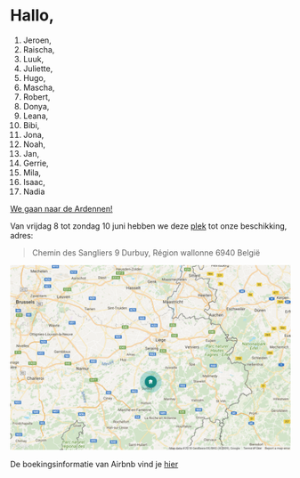 # Hallo,

1. Jeroen,
2. Raischa,
3. Luuk,
4. Juliette,
5. Hugo,
6. Mascha,
7. Robert,
8. Donya,
9. Leana,
10. Bibi,
11. Jona,
12. Noah,
13. Jan,
14. Gerrie,
15. Mila,
16. Isaac,
17. Nadia

[We gaan naar de Ardennen!](https://youtu.be/7SDOQwSkR_0)

Van vrijdag 8 tot zondag 10 juni hebben we deze [plek](https://www.airbnb.com/rooms/8346282) tot onze beschikking, adres:

> Chemin des Sangliers 9
> Durbuy, Région wallonne 6940
> België

![kaart](https://github.com/witusj/ardennen/blob/master/kaart.png)



De boekingsinformatie van Airbnb vind je [hier](https://github.com/witusj/ardennen/blob/master/Airbnb%20info.pdf)
